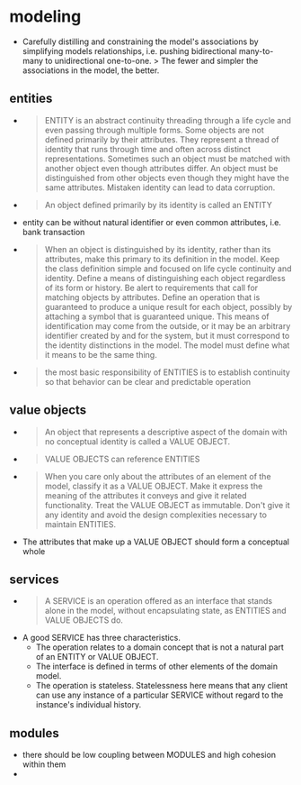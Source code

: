 # modeling
* Carefully distilling and constraining the model's associations by simplifying models relationships, i.e. pushing bidirectional many-to-many to unidirectional one-to-one. > The fewer and simpler the associations in the model, the better.
## entities
* > ENTITY is an abstract continuity threading through a life cycle and even passing through multiple forms. Some objects are not defined primarily by their attributes. They represent a thread of identity that runs through time and often across distinct representations. Sometimes such an object must be matched with another object even though attributes differ. An object must be distinguished from other objects even though they might have the same attributes. Mistaken identity can lead to data corruption.
* > An object defined primarily by its identity is called an ENTITY
* entity can be without natural identifier or even common attributes, i.e. bank transaction
* > When an object is distinguished by its identity, rather than its attributes, make this primary to its definition in the model. Keep the class definition simple and focused on life cycle continuity and identity. Define a means of distinguishing each object regardless of its form or history. Be alert to requirements that call for matching objects by attributes. Define an operation that is guaranteed to produce a unique result for each object, possibly by attaching a symbol that is guaranteed unique. This means of identification may come from the outside, or it may be an arbitrary identifier created by and for the system, but it must correspond to the identity distinctions in the model. The model must define what it means to be the same thing.
* > the most basic responsibility of ENTITIES is to establish continuity so that behavior can be clear and predictable
operation  
## value objects
* > An object that represents a descriptive aspect of the domain with no conceptual identity is called a VALUE OBJECT.
* > VALUE OBJECTS can reference ENTITIES
* > When you care only about the attributes of an element of the model, classify it as a VALUE OBJECT. Make it express the meaning of the attributes it conveys and give it related functionality. Treat the VALUE OBJECT as immutable. Don't give it any identity and avoid the design complexities necessary to maintain ENTITIES.
* The attributes that make up a VALUE OBJECT should form a conceptual whole
## services
* > A SERVICE is an operation offered as an interface that stands alone in the model, without encapsulating state, as ENTITIES and VALUE OBJECTS do.
* A good SERVICE has three characteristics.
  * The operation relates to a domain concept that is not a natural part of an ENTITY or VALUE OBJECT.
  * The interface is defined in terms of other elements of the domain model.
  * The operation is stateless. Statelessness here means that any client can use any instance of a particular SERVICE without regard to the instance's individual history.
##  modules
* there should be low coupling between MODULES and high cohesion within them
* 

